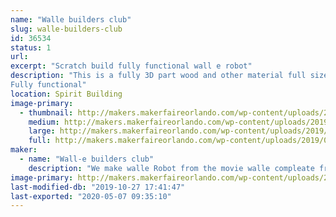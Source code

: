 ```yaml
---
name: "Walle builders club"
slug: walle-builders-club
id: 36534
status: 1
url: 
excerpt: "Scratch build fully functional wall e robot"
description: "This is a fully 3D part wood and other material full size 1.1 replica of the walle robot from the movie wall-e
Fully functional"
location: Spirit Building
image-primary:
  - thumbnail: http://makers.makerfaireorlando.com/wp-content/uploads/2019/08/20190310_183528-150x150.jpg
    medium: http://makers.makerfaireorlando.com/wp-content/uploads/2019/08/20190310_183528-146x300.jpg
    large: http://makers.makerfaireorlando.com/wp-content/uploads/2019/08/20190310_183528-498x1024.jpg
    full: http://makers.makerfaireorlando.com/wp-content/uploads/2019/08/20190310_183528.jpg
maker:
  - name: "Wall-e builders club"
    description: "We make walle Robot from the movie walle compleate from scratch "
image-primary: http://makers.makerfaireorlando.com/wp-content/uploads/2019/08/20190518_163051-498x1024.jpg
last-modified-db: "2019-10-27 17:41:47"
last-exported: "2020-05-07 09:35:10"
---
```

